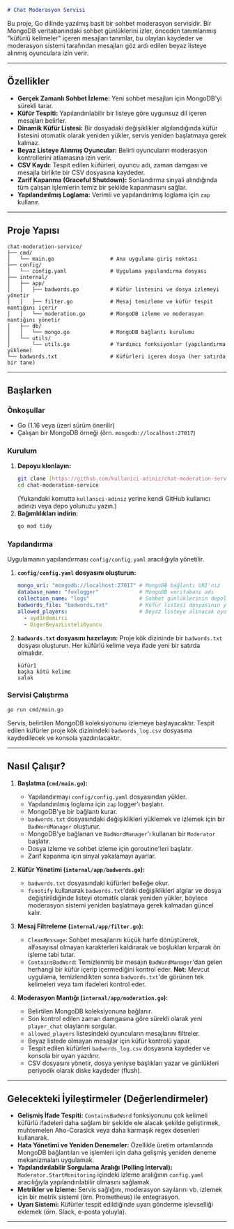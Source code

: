```markdown
# Chat Moderasyon Servisi
```
Bu proje, Go dilinde yazılmış basit bir sohbet moderasyon servisidir. Bir MongoDB veritabanındaki sohbet günlüklerini izler, önceden tanımlanmış "küfürlü kelimeler" içeren mesajları tanımlar, bu olayları kaydeder ve moderasyon sistemi tarafından mesajları göz ardı edilen beyaz listeye alınmış oyunculara izin verir.

---

## Özellikler

* **Gerçek Zamanlı Sohbet İzleme:** Yeni sohbet mesajları için MongoDB'yi sürekli tarar.
* **Küfür Tespiti:** Yapılandırılabilir bir listeye göre uygunsuz dil içeren mesajları belirler.
* **Dinamik Küfür Listesi:** Bir dosyadaki değişiklikler algılandığında küfür listesini otomatik olarak yeniden yükler, servis yeniden başlatmaya gerek kalmaz.
* **Beyaz Listeye Alınmış Oyuncular:** Belirli oyuncuların moderasyon kontrollerini atlamasına izin verir.
* **CSV Kaydı:** Tespit edilen küfürleri, oyuncu adı, zaman damgası ve mesajla birlikte bir CSV dosyasına kaydeder.
* **Zarif Kapanma (Graceful Shutdown):** Sonlandırma sinyali alındığında tüm çalışan işlemlerin temiz bir şekilde kapanmasını sağlar.
* **Yapılandırılmış Loglama:** Verimli ve yapılandırılmış loglama için `zap` kullanır.

---

## Proje Yapısı

```
chat-moderation-service/
├── cmd/
│   └── main.go                  # Ana uygulama giriş noktası
├── config/
│   └── config.yaml              # Uygulama yapılandırma dosyası
├── internal/
│   ├── app/
│   │   ├── badwords.go          # Küfür listesini ve dosya izlemeyi yönetir
│   │   ├── filter.go            # Mesaj temizleme ve küfür tespit mantığını içerir
│   │   └── moderation.go        # MongoDB izleme ve moderasyon mantığını yönetir
│   ├── db/
│   │   └── mongo.go             # MongoDB bağlantı kurulumu
│   └── utils/
│       └── utils.go             # Yardımcı fonksiyonlar (yapılandırma yükleme)
└── badwords.txt                 # Küfürleri içeren dosya (her satırda bir tane)
```

---

## Başlarken

### Önkoşullar

* Go (1.16 veya üzeri sürüm önerilir)
* Çalışan bir MongoDB örneği (örn. `mongodb://localhost:27017`)

### Kurulum

1.  **Depoyu klonlayın:**
    ```bash
    git clone [https://github.com/kullanici-adiniz/chat-moderation-service.git](https://github.com/kullanici-adiniz/chat-moderation-service.git)
    cd chat-moderation-service
    ```
    (Yukarıdaki komutta `kullanici-adiniz` yerine kendi GitHub kullanıcı adınızı veya depo yolunuzu yazın.)
2.  **Bağımlılıkları indirin:**
    ```bash
    go mod tidy
    ```

### Yapılandırma

Uygulamanın yapılandırması `config/config.yaml` aracılığıyla yönetilir.

1.  **`config/config.yaml` dosyasını oluşturun:**
    ```yaml
    mongo_uri: "mongodb://localhost:27017" # MongoDB bağlantı URI'nız
    database_name: "foxlogger"             # MongoDB veritabanı adı
    collection_name: "logs"                # Sohbet günlüklerinin depolandığı MongoDB koleksiyon adı
    badwords_file: "badwords.txt"          # Küfür listesi dosyasının yolu
    allowed_players:                       # Beyaz listeye alınacak oyuncu isimleri listesi (büyük/küçük harf duyarlı)
      - ayd1ndemirci
      - DigerBeyazListeliOyuncu
    ```
2.  **`badwords.txt` dosyasını hazırlayın:**
    Proje kök dizininde bir `badwords.txt` dosyası oluşturun. Her küfürlü kelime veya ifade yeni bir satırda olmalıdır.
    ```
    küfür1
    başka kötü kelime
    salak
    ```

### Servisi Çalıştırma

```bash
go run cmd/main.go
```

Servis, belirtilen MongoDB koleksiyonunu izlemeye başlayacaktır. Tespit edilen küfürler proje kök dizinindeki `badwords_log.csv` dosyasına kaydedilecek ve konsola yazdırılacaktır.

---

## Nasıl Çalışır?

1.  **Başlatma (`cmd/main.go`):**
    * Yapılandırmayı `config/config.yaml` dosyasından yükler.
    * Yapılandırılmış loglama için `zap` logger'ı başlatır.
    * MongoDB'ye bir bağlantı kurar.
    * `badwords.txt` dosyasındaki değişiklikleri yüklemek ve izlemek için bir `BadWordManager` oluşturur.
    * MongoDB'ye bağlanan ve `BadWordManager`'ı kullanan bir `Moderator` başlatır.
    * Dosya izleme ve sohbet izleme için goroutine'leri başlatır.
    * Zarif kapanma için sinyal yakalamayı ayarlar.

2.  **Küfür Yönetimi (`internal/app/badwords.go`):**
    * `badwords.txt` dosyasındaki küfürleri belleğe okur.
    * `fsnotify` kullanarak `badwords.txt`'deki değişiklikleri algılar ve dosya değiştirildiğinde listeyi otomatik olarak yeniden yükler, böylece moderasyon sistemi yeniden başlatmaya gerek kalmadan güncel kalır.

3.  **Mesaj Filtreleme (`internal/app/filter.go`):**
    * `CleanMessage`: Sohbet mesajlarını küçük harfe dönüştürerek, alfasayısal olmayan karakterleri kaldırarak ve boşlukları kırparak ön işleme tabi tutar.
    * `ContainsBadWord`: Temizlenmiş bir mesajın `BadWordManager`'dan gelen herhangi bir küfür içerip içermediğini kontrol eder. **Not:** Mevcut uygulama, temizlendikten sonra `badwords.txt`'de görünen tek kelimeleri veya tam ifadeleri kontrol eder.

4.  **Moderasyon Mantığı (`internal/app/moderation.go`):**
    * Belirtilen MongoDB koleksiyonuna bağlanır.
    * Son kontrol edilen zaman damgasına göre sürekli olarak yeni `player_chat` olaylarını sorgular.
    * `allowed_players` listesindeki oyuncuların mesajlarını filtreler.
    * Beyaz listede olmayan mesajlar için küfür kontrolü yapar.
    * Tespit edilen küfürleri `badwords_log.csv` dosyasına kaydeder ve konsola bir uyarı yazdırır.
    * CSV dosyasını yönetir, dosya yeniyse başlıkları yazar ve günlükleri periyodik olarak diske kaydeder (flush).

---

## Gelecekteki İyileştirmeler (Değerlendirmeler)

* **Gelişmiş İfade Tespiti:** `ContainsBadWord` fonksiyonunu çok kelimeli küfürlü ifadeleri daha sağlam bir şekilde ele alacak şekilde geliştirmek, muhtemelen Aho-Corasick veya daha karmaşık regex desenleri kullanarak.
* **Hata Yönetimi ve Yeniden Denemeler:** Özellikle üretim ortamlarında MongoDB bağlantıları ve işlemleri için daha gelişmiş yeniden deneme mekanizmaları uygulamak.
* **Yapılandırılabilir Sorgulama Aralığı (Polling Interval):** `Moderator.StartMonitoring` içindeki izleme aralığının `config.yaml` aracılığıyla yapılandırılabilir olmasını sağlamak.
* **Metrikler ve İzleme:** Servis sağlığını, moderasyon sayılarını vb. izlemek için bir metrik sistemi (örn. Prometheus) ile entegrasyon.
* **Uyarı Sistemi:** Küfürler tespit edildiğinde uyarı gönderme işlevselliği eklemek (örn. Slack, e-posta yoluyla).

---

